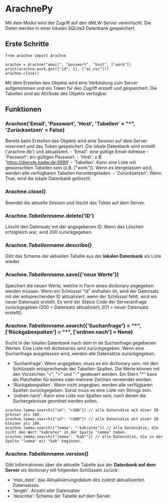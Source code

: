 # ArachnePy

Mit dem Modul wird der Zugriff auf den dMLW-Server vereinfacht. Die Daten werden in einer lokalen SQLite3 Datenbank gespeichert.


## Erste Schritte
```
from arachne import Arachne

arachne = Arachne("email", "passwort", "host", ["work"])
print(arachne.work.get({"id": 1}, ["ac_vsc"]))
arachne.close()
```

Mit dem Erstellen des Objekts wird eine Verbindung zum Server aufgenommen und ein Token für den Zugriff erstellt und gespeichert. Die Tabellen sind als Attribute des Objekts verfügbar.

## Funktionen
### Arachne('Email', 'Passwort', 'Host', 'Tabellen' = "*", 'Zurücksetzen' = False)
Bereits beim Erstellen des Objekts wird eine Session auf dem Server reserviert und das Token gespeichert. Die lokale Datenbank wird erstellt ('arachne.db') und aktualisiert.
    - 'Email': eine gültige Email-Adresse
    - 'Passwort': ein gültiges Passwort.
    - 'Host': z.B. 'https://dienste.badw.de:9999'
    - 'Tabellen': Kann eine Liste mit gewünschten Tabellen sein (z.B. ["work"]). Wenn es leergelassen wird, werden alle verfügbaren Tabellen heruntergeladen.
    - 'Zurücksetzen': Wenn True, wird die lokale Datenbank gelöscht.


### Arachne.close()
Beendet die aktuelle Session und löscht das Token auf dem Server.


### Arachne.*Tabellenname*.delete('ID')
Löscht den Datensatz mit der angegebenen ID. Wenn das Löschen erfolgreich war, wird 200 zurückgegeben.

### Arachne.*Tabellenname*.describe()
Gibt das Schema der aktuellen Tabelle aus der **lokalen Datenbank** als Liste wieder.

### Arachne.*Tabellenname*.save({'neue Werte'})
Speichert die neuen Werte, welche in Form eines dictionary angegeben werden müssen. Wenn ein Schlüssel "id" enthalten ist, wird der Datensatz mit der entsprechenden ID aktualisiert, wenn der Schlüssel fehlt, wird ein neuer Datensatz erstellt. Es wird der Status Code der Serveranfrage zurückgegeben (200 = Datensatz aktualisiert; 201 = neuer Datensatz erstellt).

### Arachne.*Tabellenname*.search({'Suchanfrage'} = "\*", ['Rückgabespalten'] = "\*", ['ordnen nach'] = None)
Sucht in der lokalen Datenbank nach dem in de Suchanfrage gegebenen Werten. Eine Liste mit dictionaries wird zurückgegeben. Wenn eine Suchanfrage ausgelassen wird, werden alle Datensätze zurückgegeben.
- 'Suchanfrage': Wenn angegeben, muss es ein dictionary sein, mit den Schlüsseln entsprechende der Tabellen-Spalten. Die Werte können mit den Vorzeichen "<", ">" und "-" gesteuert werden. Ein Stern "\*" kann als Platzhalter für keines oder mehrere Zeichen verwendet werden.
- 'Rückgabespalten': Wenn nicht angegben, werden alle verfügbaren Spalten zurückgegeben. Sonst muss es eine Liste von Strings sein.
- 'ordnen nach': Kann eine Liste von Spalten sein, nach denen die Suchergebnisse geordnet werden sollen.

```
arachne.lemma.search({"id": ">100"}) // alle Datensätze mit einer ID grösser als 100.
arachne.lemma.search({"id": "<100"}) // alle Datensätze mit einer ID kleiner als 100.
arachne.lemma.search({"lemma": "-kabrates"}) // alle Datensätze, die nicht den Wert "kabrates" in der Spalte "lemma" haben.
arachne.lemma.search({"lemma": "kab*"}) // alle Datensätze, die in der Spalte "lemma" mit "kab" beginnen.

```

### Arachne.*Tabellenname*.version()
Gibt Informationen über die aktuelle Tabelle aus der **Datenbank auf dem Server** als dictionary mit folgenden Schlüsseln zurück:
- 'max_date': das Aktualisierungsdatum des zuletzt aktualisierten Datensatzes.
- 'length': Anzahl aller Datensätze
- 'describe': Schema der Tabelle auf dem Server.
